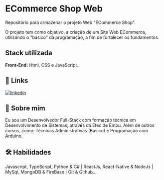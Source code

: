 
# ECommerce Shop Web

Repositório para armazenar o projeto Web "ECommerce Shop".

O projeto tem como objetivo, a criação de um Site Web ECommerce, utilizando o "básico" da programação, a fim de fortalecer os fundamentos.

## Stack utilizada

**Front-End:** Html, CSS e JavaScript.

## 🔗 Links
[![linkedin](https://img.shields.io/badge/linkedin-0A66C2?style=for-the-badge&logo=linkedin&logoColor=white)](https://www.linkedin.com/in/jhonnysantosvm/)

## 🚀 Sobre mim
Eu sou um Desenvolvedor Full-Stack com formação técnica em Desenvolvimento de Sistemas, através da Etec de Embu. Além de outros cursos, como: Técnicas Administrativas (Básico) e Programação com Arduino.

## 🛠 Habilidades
Javascript, TypeScript, Python & C# | ReactJs, React-Native & NodeJs | MySql, MongoDB & FireBase | Git & Github...
